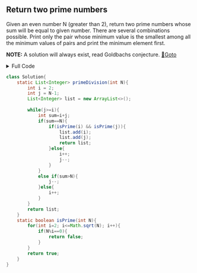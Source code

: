 ## Return two prime numbers
Given an even number N (greater than 2), return two prime numbers whose sum will be equal to given number. There are several combinations possible. Print only the pair whose minimum value is the smallest among all the minimum values of pairs and print the minimum element first.

**NOTE:** A solution will always exist, read Goldbachs conjecture. [🔗Goto](https://practice.geeksforgeeks.org/problems/return-two-prime-numbers2509/1#) 

<details>
<summary>Full Code</summary>

```java
import java.io.*;
import java.util.*;

class GFG{
    public static void main(String args[])throws IOException
    {
        BufferedReader in = new BufferedReader(new InputStreamReader(System.in));
        int t = Integer.parseInt(in.readLine());
        while(t-- > 0){
            int N = Integer.parseInt(in.readLine());
            
            Solution ob = new Solution();
            List<Integer> ans = new ArrayList<Integer>();
            ans = ob.primeDivision(N);
            System.out.println(ans.get(0) + " " + ans.get(1));
        }
    }
}
```
</details>

```java
class Solution{
    static List<Integer> primeDivision(int N){
        int i = 2;
        int j = N-1;
        List<Integer> list = new ArrayList<>();
        
        while(j>=i){
            int sum=i+j;
            if(sum==N){
                if(isPrime(i) && isPrime(j)){
                    list.add(i);
                    list.add(j);
                    return list;
                }else{
                    i++;
                    j--;
                }
            }
            else if(sum>N){
                j--;
            }else{
                i++;
            }
        }
        return list;
    }
    static boolean isPrime(int N){
        for(int i=2; i<=Math.sqrt(N); i++){
            if(N%i==0){
                return false;
            }
        }
        return true;
    }
}
```